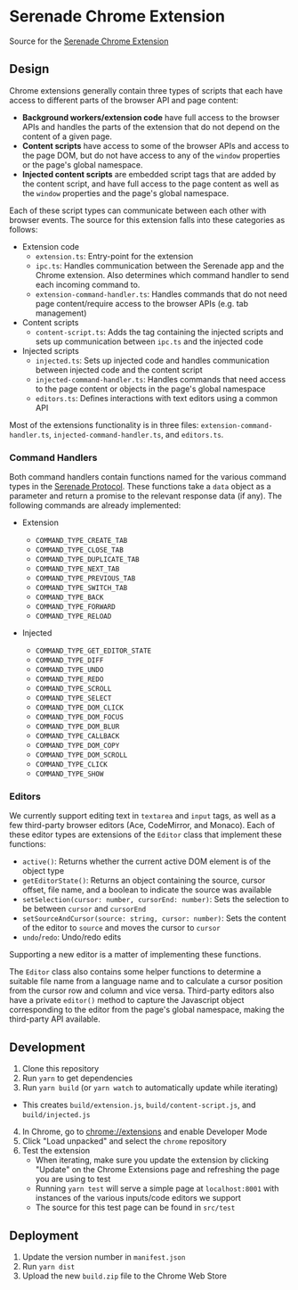 # Serenade Chrome Extension

Source for the [Serenade Chrome Extension](https://chrome.google.com/webstore/detail/serenade-for-chrome/bgfbijeikimjmdjldemlegooghdjinmj?hl=en)

## Design
Chrome extensions generally contain three types of scripts that each have access to different parts of the browser API and page content:
- **Background workers/extension code** have full access to the browser APIs and handles the parts of the extension that do not depend on the content of a given page.
- **Content scripts** have access to some of the browser APIs and access to the page DOM, but do not have access to any of the `window` properties or the page's global namespace.
- **Injected content scripts** are embedded script tags that are added by the content script, and have full access to the page content as well as the `window` properties and the page's global namespace.
  
Each of these script types can communicate between each other with browser events. The source for this extension falls into these categories as follows:

- Extension code
  - `extension.ts`: Entry-point for the extension
  - `ipc.ts`: Handles communication between the Serenade app and the Chrome extension. Also determines which command handler to send each incoming command to.
  - `extension-command-handler.ts`: Handles commands that do not need page content/require access to the browser APIs (e.g. tab management)
- Content scripts
  - `content-script.ts`: Adds the tag containing the injected scripts and sets up communication between `ipc.ts` and the injected code
- Injected scripts
  - `injected.ts`: Sets up injected code and handles communication between injected code and the content script
  - `injected-command-handler.ts`: Handles commands that need access to the page content or objects in the page's global namespace
  - `editors.ts`: Defines interactions with text editors using a common API

Most of the extensions functionality is in three files: `extension-command-handler.ts`, `injected-command-handler.ts`, and `editors.ts`.

### Command Handlers
Both command handlers contain functions named for the various command types in the [Serenade Protocol](https://serenade.ai/docs/protocol/#commands-reference). These functions take a `data` object as a parameter and return a promise to the relevant response data (if any). The following commands are already implemented:

- Extension
  - `COMMAND_TYPE_CREATE_TAB` 
  - `COMMAND_TYPE_CLOSE_TAB`
  - `COMMAND_TYPE_DUPLICATE_TAB`
  - `COMMAND_TYPE_NEXT_TAB` 
  - `COMMAND_TYPE_PREVIOUS_TAB` 
  - `COMMAND_TYPE_SWITCH_TAB` 
  - `COMMAND_TYPE_BACK` 
  - `COMMAND_TYPE_FORWARD` 
  - `COMMAND_TYPE_RELOAD`

- Injected
  - `COMMAND_TYPE_GET_EDITOR_STATE`
  - `COMMAND_TYPE_DIFF`
  - `COMMAND_TYPE_UNDO`
  - `COMMAND_TYPE_REDO`
  - `COMMAND_TYPE_SCROLL`
  - `COMMAND_TYPE_SELECT`
  - `COMMAND_TYPE_DOM_CLICK`
  - `COMMAND_TYPE_DOM_FOCUS`
  - `COMMAND_TYPE_DOM_BLUR`
  - `COMMAND_TYPE_CALLBACK`
  - `COMMAND_TYPE_DOM_COPY`
  - `COMMAND_TYPE_DOM_SCROLL`
  - `COMMAND_TYPE_CLICK`
  - `COMMAND_TYPE_SHOW`

### Editors
We currently support editing text in `textarea` and `input` tags, as well as a few third-party browser editors (Ace, CodeMirror, and Monaco). Each of these editor types are extensions of the `Editor` class that implement these functions:
  - `active()`: Returns whether the current active DOM element is of the object type
  - `getEditorState()`: Returns an object containing the source, cursor offset, file name, and a boolean to indicate the source was available
  - `setSelection(cursor: number, cursorEnd: number)`: Sets the selection to be between `cursor` and `cursorEnd`
  - `setSourceAndCursor(source: string, cursor: number)`: Sets the content of the editor to `source` and moves the cursor to `cursor`
  - `undo`/`redo`: Undo/redo edits

Supporting a new editor is a matter of implementing these functions.

The `Editor` class also contains some helper functions to determine a suitable file name from a language name and to calculate a cursor position from the cursor row and column and vice versa. Third-party editors also have a private `editor()` method to capture the Javascript object corresponding to the editor from the page's global namespace, making the third-party API available.

## Development

1. Clone this repository
2. Run `yarn` to get dependencies
3. Run `yarn build` (or `yarn watch` to automatically update while iterating)

- This creates `build/extension.js`, `build/content-script.js`, and `build/injected.js`

4. In Chrome, go to [chrome://extensions](chrome://extensions) and enable Developer Mode
5. Click "Load unpacked" and select the `chrome` repository
6. Test the extension
   - When iterating, make sure you update the extension by clicking "Update" on the Chrome Extensions page and refreshing the page you are using to test
   - Running `yarn test` will serve a simple page at `localhost:8001` with instances of the various inputs/code editors we support
   - The source for this test page can be found in `src/test`

## Deployment

1. Update the version number in `manifest.json`
2. Run `yarn dist`
3. Upload the new `build.zip` file to the Chrome Web Store
